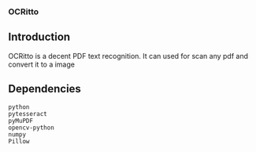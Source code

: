 ### OCRitto
## Introduction
OCRitto is a decent PDF text recognition. It can used for scan any pdf and convert it to a image
## Dependencies
```
python
pytesseract
pyMuPDF
opencv-python
numpy
Pillow
```
